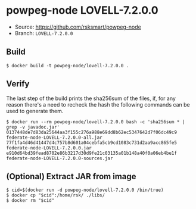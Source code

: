 # powpeg-node LOVELL-7.2.0.0

* Source: https://github.com/rsksmart/powpeg-node
* Branch: `LOVELL-7.2.0.0`

## Build

```
$ docker build -t powpeg-node/lovell-7.2.0.0 .
```

## Verify

The last step of the build prints the sha256sum of the files, if, for any reason there's a need to recheck the hash the following commands can be used to generate them.

```
$ docker run --rm powpeg-node/lovell-7.2.0.0 bash -c 'sha256sum * | grep -v javadoc.jar'
0137448de7d83da25644aa3f155c276a988e69dd8b62ec5347642d7f06dc49c9  federate-node-LOVELL-7.2.0.0-all.jar
77f1fa4d46d41447d4c757b8d601a04cebfa5cb9cd1083c731d2aa9acc865fe5  federate-node-LOVELL-7.2.0.0.jar
e910d64bd39fead8702e86b3217d30d9fe21c03135a01b148a40f0a06eb4be1f  federate-node-LOVELL-7.2.0.0-sources.jar
```

## (Optional) Extract JAR from image

```
$ cid=$(docker run -d powpeg-node/lovell-7.2.0.0 /bin/true)
$ docker cp "$cid":/home/rsk/ ./libs/
$ docker rm "$cid"
```
